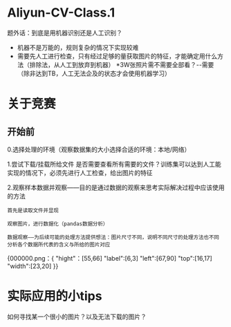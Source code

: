 # Aliyun-CV-Class.1
题外话：到底是用机器识别还是人工识别？
* 机器不是万能的，规则复杂的情况下实现较难
* 需要先人工进行检查，只有经过足够的量获取图片的特征，才能确定用什么方法（排除法，从人工到放弃到机器）
*3W张照片需不需要全部看？--需要（除非达到TB，人工无法企及的状态才会使用机器学习）

# 关于竞赛
## 开始前

0.选择处理的环境（观察数据集的大小选择合适的环境：本地/网络）

1.尝试下载/挂载所给文件
  是否需要查看所有需要的文件？训练集可以达到人工能实现的情况下，必须先进行人工检查，给出图片的特征
  
  2.观察样本数据并观察——目的是通过数据的观察来思考实际解决过程中应该使用的方法
    
    首先是读取文件并显现
    
    观察图片，进行数据化（pandas数据分析）
    
    数据观察——为后续可能的处理方法提供想法：图片尺寸不同，说明不同尺寸的处理方法也不同
    分析各个数据所代表的含义与所给的图片对应
  {000000.png：{
  "hight"：[55,66] 
  "label":[6,3]
  "left":[67,90]
  "top":[16,17]
  "width":[23,20]
  }}

# 实际应用的小tips
  如何寻找某一个很小的图片？以及无法下载的图片？
